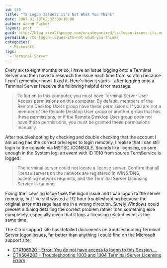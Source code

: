 ```yaml
---
id: 120
title: "TS Logon Issues? It's Not What You Think"
date: 2007-01-18T02:32:00+10:00
author: Aaron Parker
layout: post
guid: http://blog.stealthpuppy.com/uncategorized/ts-logon-issues-its-not-what-you-think
permalink: /ts-logon-issues-its-not-what-you-think/
categories:
  - Microsoft
tags:
  - Terminal Server
---
```

Every six to eight months or so, I have an issue logging onto a Terminal Server and then have to research the issue each time from scratch because I can't remember how I fixed it. Here's how it starts - after logging onto a Terminal Server I receive the following helpful error message:

> To log on to this computer, you must have Terminal Server User Access permissions on this computer. By default, members of the Remote Desktop Users group have these permissions. If you are not a member of the Remote Desktop User group or another group that has these permissions, or if the Remote Desktop User group does not have these permissions, you must be granted these permissions manually.

After troubleshooting by checking and double checking that the account I am using has the correct privileges to login remotely, I realise that I can still login to the console via MSTSC /CONSOLE. Sounds like licensing, so sure enough in the System log; an event with ID 1010 from source TermService is logged:

> The terminal server could not locate a license server. Confirm that all license servers on the network are registered in WINS/DNS, accepting network requests, and the Terminal Server Licensing Service is running.

Fixing the licensing issue fixes the logon issue and I can logon to the server remotely, but I've still wasted a 1/2 hour troubleshooting because the original error message lead me in a wrong direction. Surely Windows could present a dialog detailing the correct problem rather than something else completely, especially given that it logs a licensing related event at the same time.

The Citrix support site has detailed documents on troubleshooting Terminal Server logon issues, far better than anything I could find on the Microsoft support site:

  * [CTX106920 - Error: You do not have access to logon to this Session....](http://support.citrix.com/article/CTX106920)
  * [CTX564283 - Troubleshooting 1003 and 1004 Terminal Server Licensing Errors](http://support.citrix.com/article/CTX564283)
